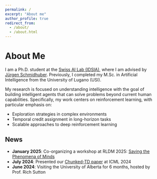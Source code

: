 ```yaml
---
permalink: /
excerpt: "About me"
author_profile: true
redirect_from: 
  - /about/
  - /about.html
---
```


# About Me

I am a Ph.D. student at the [Swiss AI Lab (IDSIA)](https://www.idsia.ch), where I am advised by [Jürgen Schmidhuber](https://people.idsia.ch//~juergen/). Previously, I completed my M.Sc. in Artificial Intelligence from the University of Lugano (USI).

My research is focused on understanding intelligence with the goal of building intelligent agents that can solve problems beyond current human capabilities. Specifically, my work centers on reinforcement learning, with particular emphasis on:

- Exploration strategies in complex environments
- Temporal credit assignment in long-horizon tasks
- Scalable approaches to deep reinforcement learning

## News

- **January 2025**: Co-organizing a workshop at RLDM 2025: [Saving the Phenomena of Minds](https://sites.google.com/view/phenomena-of-minds-rldm/home)
- **July 2024**: Presented our [Chunked-TD paper](https://arxiv.org/abs/2405.03878) at ICML 2024
- **June 2024**: Visiting the University of Alberta for 6 months, hosted by Prof. Rich Sutton
